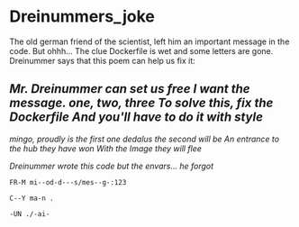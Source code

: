 # Dreinummers_joke

The old german friend of the scientist, left him an important message in the code. 
But ohhh... The clue Dockerfile is wet and some letters are gone.
Dreinummer says that this poem can help us fix it:

*Mr. Dreinummer can set us free*
*I want the message. one, two, three*
*To solve this, fix the Dockerfile*
*And you'll have to do it with style*
-
*mingo, proudly is the first one*
*dedalus the second will be*
*An entrance to the hub they have won*
*With the Image they will flee*

*Dreinummer wrote this code*
*but the envars... he forgot*

```
FR-M mi--od-d---s/mes--g-:123

C--Y ma-n .

-UN ./-ai-
```
